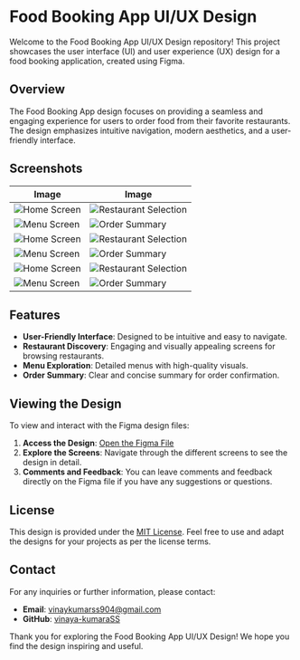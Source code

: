 # Food Booking App UI/UX Design

Welcome to the Food Booking App UI/UX Design repository! This project showcases the user interface (UI) and user experience (UX) design for a food booking application, created using Figma.

## Overview

The Food Booking App design focuses on providing a seamless and engaging experience for users to order food from their favorite restaurants. The design emphasizes intuitive navigation, modern aesthetics, and a user-friendly interface.

## Screenshots

| Image | Image |
|-------|-------|
| ![Home Screen](https://github.com/vinaya-kumaraSS/Food-Booking-App-UI-UX-Design/blob/main/1.png) | ![Restaurant Selection](https://github.com/vinaya-kumaraSS/Food-Booking-App-UI-UX-Design/blob/main/2.png) |
| ![Menu Screen](https://github.com/vinaya-kumaraSS/Food-Booking-App-UI-UX-Design/blob/main/3.png) | ![Order Summary](https://github.com/vinaya-kumaraSS/Food-Booking-App-UI-UX-Design/blob/main/4.png) |
| ![Home Screen](https://github.com/vinaya-kumaraSS/Food-Booking-App-UI-UX-Design/blob/main/5.png) | ![Restaurant Selection](https://github.com/vinaya-kumaraSS/Food-Booking-App-UI-UX-Design/blob/main/6.png) |
| ![Menu Screen](https://github.com/vinaya-kumaraSS/Food-Booking-App-UI-UX-Design/blob/main/7.png) | ![Order Summary](https://github.com/vinaya-kumaraSS/Food-Booking-App-UI-UX-Design/blob/main/8.png) |
| ![Home Screen](https://github.com/vinaya-kumaraSS/Food-Booking-App-UI-UX-Design/blob/main/9.png) | ![Restaurant Selection](https://github.com/vinaya-kumaraSS/Food-Booking-App-UI-UX-Design/blob/main/10.png) |
| ![Menu Screen](https://github.com/vinaya-kumaraSS/Food-Booking-App-UI-UX-Design/blob/main/11.png) | ![Order Summary](https://github.com/vinaya-kumaraSS/Food-Booking-App-UI-UX-Design/blob/main/12.png) |

## Features

- **User-Friendly Interface**: Designed to be intuitive and easy to navigate.
- **Restaurant Discovery**: Engaging and visually appealing screens for browsing restaurants.
- **Menu Exploration**: Detailed menus with high-quality visuals.
- **Order Summary**: Clear and concise summary for order confirmation.

## Viewing the Design

To view and interact with the Figma design files:

1. **Access the Design**: [Open the Figma File](https://www.figma.com/design/VuGlXew2pxDjlXwUsAiela/Food-Order-App?node-id=0-1&t=FvOhPP9YLfjHs8jg-0)
2. **Explore the Screens**: Navigate through the different screens to see the design in detail.
3. **Comments and Feedback**: You can leave comments and feedback directly on the Figma file if you have any suggestions or questions.

## License

This design is provided under the [MIT License](LICENSE). Feel free to use and adapt the designs for your projects as per the license terms.

## Contact

For any inquiries or further information, please contact:

- **Email**: [vinaykumarss904@gmail.com](mailto:vinaykumarss904@gmail.com)
- **GitHub**: [vinaya-kumaraSS](https://github.com/vinaya-kumaraSS)

Thank you for exploring the Food Booking App UI/UX Design! We hope you find the design inspiring and useful.
